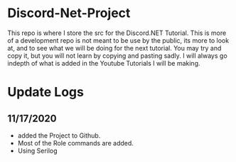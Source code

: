 # Discord-Net-Project
This repo is where I store the src for the Discord.NET Tutorial. This is more of a development repo is not meant to be use by the public, its more to look at, and to see what we will be doing for the next tutorial. You may try and copy it, but you will not learn by copying and pasting sadly. I will always go indepth of what is added in the Youtube Tutorials I will be making.


# Update Logs
## 11/17/2020 
- added the Project to Github.
- Most of the Role commands are added.
- Using Serilog